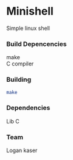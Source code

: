 # Minishell
Simple linux shell

### Build Depencencies
make  
C compiler

### Building
```sh
make
```

### Dependencies
Lib C

### Team
Logan kaser
